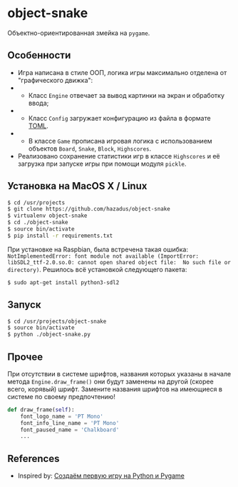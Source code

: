 # object-snake
Объектно-ориентированная змейка на `pygame`.

## Особенности
* Игра написана в стиле ООП, логика игры максимально отделена от "графического движка":
* * Класс `Engine` отвечает за вывод картинки на экран и обработку ввода;
* * Класс `Config` загружает конфигурацию из файла в формате [TOML](https://toml.io/en/).
* * В классе `Game` прописана игровая логика с использованием объектов `Board`, `Snake`, `Block`, `Highscores`.
* Реализовано сохранение статистики игр в классе `Highscores` и её загрузка при запуске игры при помощи модуля
`pickle`.

## Установка на MacOS X / Linux
```bash
$ cd /usr/projects
$ git clone https://github.com/hazadus/object-snake
$ virtualenv object-snake
$ cd ./object-snake
$ source bin/activate
$ pip install -r requirements.txt
```
При установке на Raspbian, была встречена такая ошибка:
`NotImplementedError: font module not available (ImportError: libSDL2_ttf-2.0.so.0: cannot open shared object file: 
No such file or directory)`.
Решилось всё установкой следующего пакета:
```bash
$ sudo apt-get install python3-sdl2
```

## Запуск
```bash
$ cd /usr/projects/object-snake
$ source bin/activate
$ python ./object-snake.py
```

## Прочее
При отсутствии в системе шрифтов, названия которых указаны в начале метода `Engine.draw_frame()` они будут заменены на
другой (скорее всего, корявый) шрифт. Замените названия шрифтов на имеющиеся в системе по своему предпочтению!
```python
def draw_frame(self):
    font_logo_name = 'PT Mono'
    font_info_line_name = 'PT Mono'
    font_paused_name = 'Chalkboard'
    ...
```

## References
- Inspired by: [Создаём первую игру на Python и Pygame](https://skillbox.ru/media/code/sozdayem-pervuyu-igru-na-python-i-pygame/)